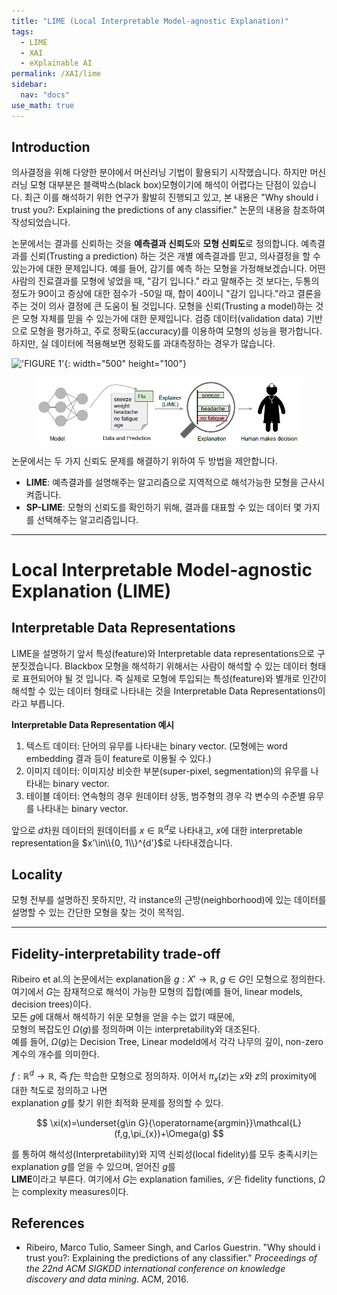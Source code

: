 ```yaml
---
title: "LIME (Local Interpretable Model-agnostic Explanation)"
tags:
  - LIME
  - XAI
  - eXplainable AI
permalink: /XAI/lime
sidebar:
  nav: "docs"
use_math: true 
---
```


## Introduction
의사결정을 위해 다양한 분야에서 머신러닝 기법이 활용되기 시작했습니다.  하지만 머신러닝 모형 대부분은 블랙박스(black box)모형이기에 해석이 어렵다는 단점이 있습니다. 최근 이를 해석하기 위한 연구가 활발히 진행되고 있고, 본 내용은  "Why should i trust you?: Explaining the predictions of any classifier." 논문의 내용을 참조하여 작성되었습니다.

논문에서는 결과를 신뢰하는 것을  **예측결과 신뢰도**와 **모형 신뢰도**로 정의합니다. 예측결과를 신뢰(Trusting a prediction) 하는 것은 개별 예측결과를 믿고, 의사결정을 할 수 있는가에 대한 문제입니다. 예를 들어, 감기를 예측 하는 모형을 가정해보겠습니다. 어떤 사람의 진료결과를 모형에 넣었을 때, "감기 입니다." 라고 말해주는 것 보다는, 두통의 정도가 90이고 증상에 대한 점수가 -50일 때, 합이 40이니 "감기 입니다."라고 결론을 주는 것이 의사 결정에 큰 도움이 될 것입니다. 모형을 신뢰(Trusting a model)하는 것은  모형 자체를 믿을 수 있는가에 대한 문제입니다. 검증 데이터(validation data) 기반으로 모형을 평가하고, 주로 정확도(accuracy)를 이용하여 모형의 성능을 평가합니다. 하지만, 실 데이터에 적용해보면 정확도를 과대측정하는 경우가 많습니다.

!['FIGURE 1']("/assets/images/LIME_fig1.PNG"){: width="500" height="100"}

<figure class="half">
    <a href="/assets/images/LIME_fig1.PNG"><img src="/assets/images/LIME_fig1.PNG"></a>
    <figcaption> </figcaption>
</figure>

논문에서는 두 가지 신뢰도 문제를 해결하기 위하여 두 방법을 제안합니다.

* **LIME**: 예측결과를 설명해주는 알고리즘으로 지역적으로 해석가능한 모형을 근사시켜줍니다. 
* **SP-LIME**: 모형의 신뢰도를 확인하기 위해, 결과를 대표할 수 있는 데이터 몇 가지를 선택해주는 알고리즘입니다.

---
# Local Interpretable Model-agnostic Explanation (LIME)

## Interpretable Data Representations
LIME을 설명하기 앞서 특성(feature)와 Interpretable data representations으로 구분짓겠습니다. Blackbox 모형을 해석하기 위해서는 사람이 해석할 수 있는 데이터 형태로 표현되어야 될 것 입니다. 즉 실제로 모형에 투입되는 특성(feature)와 별개로 인간이 해석할 수 있는 데이터 형태로 나타내는 것을 Interpretable Data Representations이라고 부릅니다.

**Interpretable Data Representation 예시**
1. 텍스트 데이터: 단어의 유무를 나타내는 binary vector. (모형에는 word embedding 결과 등이 feature로 이용될 수 있다.) 
2. 이미지 데이터: 이미지상 비슷한 부분(super-pixel, segmentation)의 유무를 나타내는 binary vector.
3. 테이블 데이터: 연속형의 경우 원데이터 상동, 범주형의 경우 각 변수의 수준별 유무를 나타내는 binary vector.

앞으로 $d$차원 데이터의 원데이터를 $x\in\mathbb{R}^{d}$로 나타내고, $x$에 대한 interpretable representation을 $x'\in\\{0, 1\\}^{d'}$로 나타내겠습니다.
## Locality  
모형 전부를 설명하진 못하지만, 각 instance의 근방(neighborhood)에 있는 데이터를 설명할 수 있는 간단한 모형을 찾는 것이 목적임.  
  
---
  
## Fidelity-interpretability trade-off  
Ribeiro et al.의 논문에서는 explanation을 $g:X'\rightarrow \mathbb{R}, g\in G$인 모형으로 정의한다.  
여기에서 $G$는 잠재적으로 해석이 가능한 모형의 집합(예를 들어, linear models, decision trees)이다.  
모든 $g$에 대해서 해석하기 쉬운 모형을 얻을 수는 없기 때문에,  
모형의 복잡도인 $\Omega(g)$를 정의하며 이는 interpretability와 대조된다.  
예를 들어, $\Omega(g)$는 Decision Tree, Linear modeld에서 각각 나무의 깊이, non-zero 계수의 개수를 의미한다.  
  
$f: \mathbb{R}^{d}\rightarrow\mathbb{R}$, 즉 $f$는 학습한 모형으로 정의하자. 이어서 $\pi_{x}(z)$는 $x$와 $z$의 proximity에 대한 척도로 정의하고 나면  
explanation $g$를 찾기 위한 최적화 문제를 정의할 수 있다.  
  
$$  
\xi(x)=\underset{g\in G}{\operatorname{argmin}}\mathcal{L}(f,g,\pi_{x})+\Omega(g)  
$$  
  
를 통하여 해석성(Interpretability)와 지역 신뢰성(local fidelity)를 모두 충족시키는 explanation $g$를 얻을 수 있으며, 얻어진 $g$를  
**LIME**이라고 부른다. 여기에서 $G$는 explanation families, $\mathcal{L}$은 fidelity functions, $\Omega$는 complexity measures이다.

## References
* Ribeiro, Marco Tulio, Sameer Singh, and Carlos Guestrin. "Why should i trust you?: Explaining the predictions of any classifier." _Proceedings of the 22nd ACM SIGKDD international conference on knowledge discovery and data mining_. ACM, 2016.

